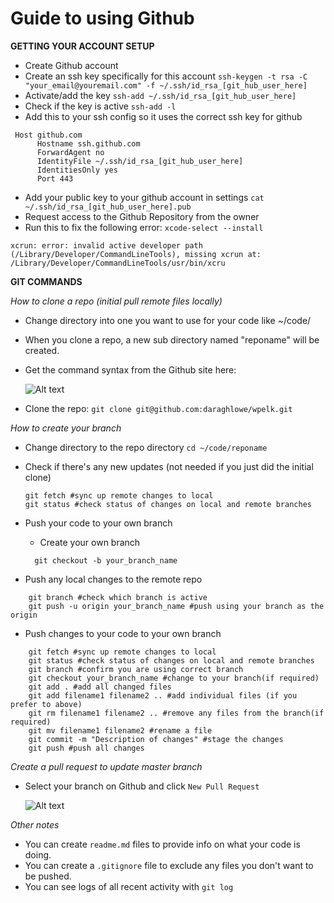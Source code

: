 # Guide to using Github


**GETTING YOUR ACCOUNT SETUP**
* Create Github account
* Create an ssh key specifically for this account
`ssh-keygen -t rsa -C "your_email@youremail.com" -f ~/.ssh/id_rsa_[git_hub_user_here]`
* Activate/add the key
 `ssh-add ~/.ssh/id_rsa_[git_hub_user_here]`
* Check if the key is active
 `ssh-add -l`
* Add this to your ssh config so it uses the correct ssh key for github
```
 Host github.com
      Hostname ssh.github.com
      ForwardAgent no
      IdentityFile ~/.ssh/id_rsa_[git_hub_user_here]
      IdentitiesOnly yes
      Port 443
```
* Add your public key to your github account in settings
 `cat ~/.ssh/id_rsa_[git_hub_user_here].pub`
* Request access to the Github Repository from the owner
* Run this to fix the following error: `xcode-select --install`
```
xcrun: error: invalid active developer path (/Library/Developer/CommandLineTools), missing xcrun at: /Library/Developer/CommandLineTools/usr/bin/xcru
```

 **GIT COMMANDS**

*How to clone a repo (initial pull remote files locally)*
* Change directory into one you want to use for your code like ~/code/
* When you clone a repo, a new sub directory named "reponame" will be created.
* Get the command syntax from the Github site here:

  ![Alt text](https://monosnap.com/file/p8cn1VxneOc0FVx41ZtxXAkpiiiPa9.png)
* Clone the repo: `git clone git@github.com:daraghlowe/wpelk.git`

*How to create your branch*
* Change directory to the repo directory `cd ~/code/reponame`
* Check if there's any new updates (not needed if you just did the initial clone)
    ```
    git fetch #sync up remote changes to local
    git status #check status of changes on local and remote branches
    ```
* Push your code to your own branch
  * Create your own branch
  ```
    git checkout -b your_branch_name
  ```

* Push any local changes to the remote repo
```
    git branch #check which branch is active
    git push -u origin your_branch_name #push using your branch as the origin
```
* Push changes to your code to your own branch
```
    git fetch #sync up remote changes to local
    git status #check status of changes on local and remote branches
    git branch #confirm you are using correct branch
    git checkout your_branch_name #change to your branch(if required)
    git add . #add all changed files
    git add filename1 filename2 .. #add individual files (if you prefer to above)
    git rm filename1 filename2 .. #remove any files from the branch(if required)
    git mv filename1 filename2 #rename a file
    git commit -m "Description of changes" #stage the changes
    git push #push all changes
```

*Create a pull request to update master branch*
* Select your branch on Github and click `New Pull Request`

  ![Alt text](https://monosnap.com/file/KUaX4odFMDp5K7PQg8X4Qbvow4Vw9Q.png)


*Other notes*
* You can create `readme.md` files to provide info on what your code is doing.
* You can create a `.gitignore` file to exclude any files you don't want to be pushed.
* You can see logs of all recent activity with `git log`
